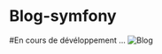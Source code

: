 # Blog-symfony
#En cours de dévéloppement ...
![Blog](https://github.com/ANDRIANALISOA-sylvere/Blog-symfony/assets/119260104/6a682cff-f944-473d-8c7a-e324d035826d)

